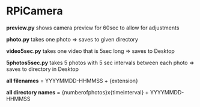 # RPiCamera

**preview.py**
shows camera preview for 60sec to allow for adjustments

**photo.py**
takes one photo => saves to given directory

**video5sec.py**
takes one video that is 5sec long => saves to Desktop

**5photos5sec.py**
takes 5 photos with 5 sec intervals between each photo => saves to directory in Desktop

**all filenames** = YYYYMMDD-HHMMSS + {extension}

**all directory names** = {numberofphotos}x{timeinterval} + YYYYMMDD-HHMMSS